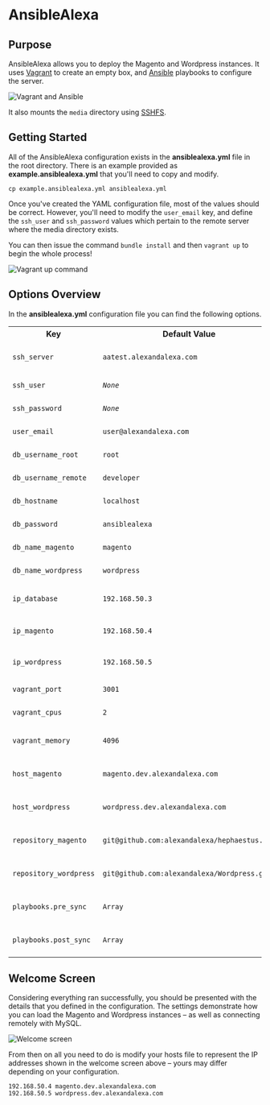 AnsibleAlexa
============

Purpose
---

AnsibleAlexa allows you to deploy the Magento and Wordpress instances. It uses <a href="http://www.vagrantup.com/" target="_blank">Vagrant</a> to create an empty box, and <a href="http://www.ansible.com/home" target="_blank">Ansible</a> playbooks to configure the server.

<img src="http://i.imgur.com/8JXQwdB.png" alt="Vagrant and Ansible" />

It also mounts the `media` directory using <a href="http://fuse.sourceforge.net/sshfs.html" target="_blank">SSHFS</a>.

Getting Started
---

All of the AnsibleAlexa configuration exists in the **ansiblealexa.yml** file in the root directory. There is an example provided as **example.ansiblealexa.yml** that you'll need to copy and modify.

`cp example.ansiblealexa.yml ansiblealexa.yml`

Once you've created the YAML configuration file, most of the values should be correct. However, you'll need to modify the `user_email` key, and define the `ssh_user` and `ssh_password` values which pertain to the remote server where the media directory exists.

You can then issue the command `bundle install` and then `vagrant up` to begin the whole process!

<img src="http://i.imgur.com/eKzKoll.png" alt="Vagrant up command" />

Options Overview
------------

In the **ansiblealexa.yml** configuration file you can find the following options.

<table>
    <tr>
        <th>Key</th>
        <th>Default Value</th>
        <th>Description</th>
    </tr>
    <tr>
        <td><code>ssh_server</code></td>
        <td><code>aatest.alexandalexa.com</code></td>
        <td>Server which stores the <code>media</code> directory &ndash; will be mounted using <a href="http://fuse.sourceforge.net/sshfs.html" target="_blank">SSHFS</a>.</td>
    </tr>
    <tr>
        <td><code>ssh_user</code></td>
        <td><code><em>None</em></code></td>
        <td>Username for the aforementioned SSH address.</td>
    </tr>
    <tr>
        <td><code>ssh_password</code></td>
        <td><code><em>None</em></code></td>
        <td>Password for the aforementioned SSH address.</td>
    </tr>
    <tr>
        <td><code>user_email</code></td>
        <td><code>user@alexandalexa.com</code></td>
        <td>Used for the Magento and Wordpress installations.</td>
    </tr>
    <tr>
        <td><code>db_username_root</code></td>
        <td><code>root</code></td>
        <td>MySQL username for root access.</td>
    </tr>
    <tr>
        <td><code>db_username_remote</code></td>
        <td><code>developer</code></td>
        <td>MySQL username for remote access.</td>
    </tr>
    <tr>
        <td><code>db_hostname</code></td>
        <td><code>localhost</code></td>
        <td>MySQL address for the root connection.</td>
    </tr>
    <tr>
        <td><code>db_password</code></td>
        <td><code>ansiblealexa</code></td>
        <td>MySQL password for both <code>root</code> and <code>developer</code> connections.</td>
    </tr>
    <tr>
        <td><code>db_name_magento</code></td>
        <td><code>magento</code></td>
        <td>Name for the Magento MySQL database.</td>
    </tr>
    <tr>
        <td><code>db_name_wordpress</code></td>
        <td><code>wordpress</code></td>
        <td>Name for the Wordpress MySQL database.</td>
    </tr>
    <tr>
        <td><code>ip_database</code></td>
        <td><code>192.168.50.3</code></td>
        <td>IP address used to connect to the Vagrant database with <code>developer</code>.</td>
    </tr>
    <tr>
        <td><code>ip_magento</code></td>
        <td><code>192.168.50.4</code></td>
        <td>IP address that <code>magento.dev.alexandalexa.com</code> should map to.</td>
    </tr>
    <tr>
        <td><code>ip_wordpress</code></td>
        <td><code>192.168.50.5</code></td>
        <td>IP address that <code>wordpress.dev.alexandalexa.com</code> should map to.</td>
    </tr>
    <tr>
        <td><code>vagrant_port</code></td>
        <td><code>3001</code></td>
        <td>Port that the Vagrant instance accepts connections on.</td>
    </tr>
    <tr>
        <td><code>vagrant_cpus</code></td>
        <td><code>2</code></td>
        <td>Amount of CPUs that Vagrant will attempt to utilise.</td>
    </tr>
    <tr>
        <td><code>vagrant_memory</code></td>
        <td><code>4096</code></td>
        <td>Amount of memory in MB allocated to the Vagrant instance.</td>
    </tr>
    <tr>
        <td><code>host_magento</code></td>
        <td><code>magento.dev.alexandalexa.com</code></td>
        <td>Domain used for the Nginx configuration that maps to <code>192.168.50.4</code>.</td>
    </tr>
    <tr>
        <td><code>host_wordpress</code></td>
        <td><code>wordpress.dev.alexandalexa.com</code></td>
        <td>Domain used for the Nginx configuration that maps to <code>192.168.50.5</code>.</td>
    </tr>
    <tr>
        <td><code>repository_magento</code></td>
        <td><code>git@github.com:alexandalexa/hephaestus.git</code></td>
        <td>GitHub repository which contains the Magento codebase.</td>
    </tr>
    <tr>
        <td><code>repository_wordpress</code></td>
        <td><code>git@github.com:alexandalexa/Wordpress.git</code></td>
        <td>GitHub repository which contains the Wordpress codebase.</td>
    </tr>
    <tr>
        <td><code>playbooks.pre_sync</code></td>
        <td><code>Array</code></td>
        <td>Playbooks which are played prevenient to the mounting of the devices.</td>
    </tr>
    <tr>
        <td><code>playbooks.post_sync</code></td>
        <td><code>Array</code></td>
        <td>Playbooks which are played subsequent to the mounting of the devices.</td>
    </tr>
</table>

Welcome Screen
------------

Considering everything ran successfully, you should be presented with the details that you defined in the configuration. The settings demonstrate how you can load the Magento and Wordpress instances &ndash; as well as connecting remotely with MySQL.

<img src="http://i.imgur.com/p9i2llV.png" alt="Welcome screen" />

From then on all you need to do is modify your hosts file to represent the IP addresses shown in the welcome screen above &ndash; yours may differ depending on your configuration.

```
192.168.50.4 magento.dev.alexandalexa.com
192.168.50.5 wordpress.dev.alexandalexa.com
```